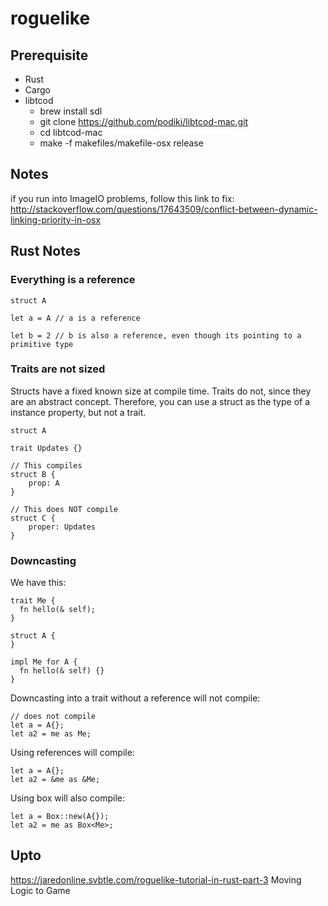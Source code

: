 # roguelike

## Prerequisite

* Rust
* Cargo
* libtcod
  * brew install sdl
  * git clone https://github.com/podiki/libtcod-mac.git
  * cd libtcod-mac
  * make -f makefiles/makefile-osx release

## Notes
if you run into ImageIO problems, follow this link to fix:
http://stackoverflow.com/questions/17643509/conflict-between-dynamic-linking-priority-in-osx

## Rust Notes

### Everything is a reference

```
struct A

let a = A // a is a reference

let b = 2 // b is also a reference, even though its pointing to a primitive type
```

### Traits are not sized

Structs have a fixed known size at compile time. Traits do not, since they are an abstract concept. Therefore, you can use a struct as the type of a instance property, but not a trait.

```
struct A

trait Updates {}

// This compiles
struct B {
    prop: A
}

// This does NOT compile
struct C {
    proper: Updates
}

```

### Downcasting

We have this:
```
trait Me {
  fn hello(& self);
}

struct A {
}

impl Me for A {
  fn hello(& self) {}
}
```

Downcasting into a trait without a reference will not compile:
```
// does not compile
let a = A{};
let a2 = me as Me;
```

Using references will compile:
```
let a = A{};
let a2 = &me as &Me;
```

Using box will also compile:
```
let a = Box::new(A{});
let a2 = me as Box<Me>;
```




## Upto

https://jaredonline.svbtle.com/roguelike-tutorial-in-rust-part-3
Moving Logic to Game